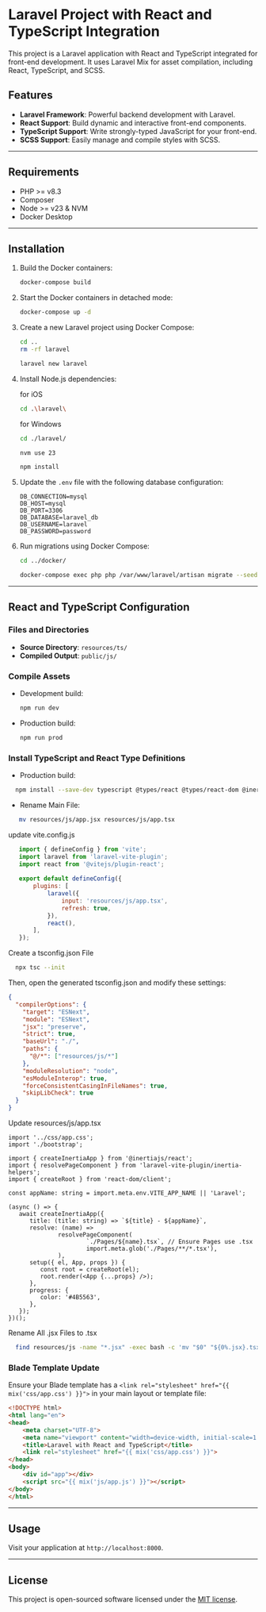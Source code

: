 # Laravel Project with React and TypeScript Integration

This project is a Laravel application with React and TypeScript integrated for front-end development. It uses Laravel Mix for asset compilation, including React, TypeScript, and SCSS.

## Features

- **Laravel Framework**: Powerful backend development with Laravel.
- **React Support**: Build dynamic and interactive front-end components.
- **TypeScript Support**: Write strongly-typed JavaScript for your front-end.
- **SCSS Support**: Easily manage and compile styles with SCSS.

---

## Requirements

- PHP >= v8.3
- Composer
- Node >= v23  & NVM
- Docker Desktop

---

## Installation
1. Build the Docker containers:
    ```bash
    docker-compose build
    ```

2. Start the Docker containers in detached mode:

    ```bash
    docker-compose up -d
    ```

3. Create a new Laravel project using Docker Compose:

   ```bash
   cd ..
   rm -rf laravel
   ```

   ```bash
   laravel new laravel
   ```

4. Install Node.js dependencies:
   
    for iOS  
   ```bash
   cd .\laravel\ 
    ```
   for Windows
   ```bash
   cd ./laravel/ 
    ```

   ```bash
   nvm use 23
   ```
   
    ```bash
   npm install
   ```

5. Update the `.env` file with the following database configuration:

   ```env
   DB_CONNECTION=mysql
   DB_HOST=mysql
   DB_PORT=3306
   DB_DATABASE=laravel_db
   DB_USERNAME=laravel
   DB_PASSWORD=password
   ```

6. Run migrations using Docker Compose:
   ```bash
   cd ../docker/
   ```
   ```bash
   docker-compose exec php php /var/www/laravel/artisan migrate --seed
   ```

---

## React and TypeScript Configuration

### Files and Directories
- **Source Directory**: `resources/ts/`
- **Compiled Output**: `public/js/`

### Compile Assets

- Development build:

  ```bash
  npm run dev
  ```

- Production build:

  ```bash
  npm run prod
  ```

### Install TypeScript and React Type Definitions
- Production build:

```bash
  npm install --save-dev typescript @types/react @types/react-dom @inertiajs/inertia @inertiajs/react
```
  
- Rename Main File:
```bash
   mv resources/js/app.jsx resources/js/app.tsx
```

update vite.config.js
```js
   import { defineConfig } from 'vite';
   import laravel from 'laravel-vite-plugin';
   import react from '@vitejs/plugin-react';
   
   export default defineConfig({
       plugins: [
           laravel({
               input: 'resources/js/app.tsx',
               refresh: true,
           }),
           react(),
       ],
   });
```

Create a tsconfig.json File
```bash
  npx tsc --init
```

Then, open the generated tsconfig.json and modify these settings:
```json
{
  "compilerOptions": {
    "target": "ESNext",
    "module": "ESNext",
    "jsx": "preserve",
    "strict": true,
    "baseUrl": "./",
    "paths": {
      "@/*": ["resources/js/*"]
    },
    "moduleResolution": "node",
    "esModuleInterop": true,
    "forceConsistentCasingInFileNames": true,
    "skipLibCheck": true
  }
}
```

Update resources/js/app.tsx
```tsx
import '../css/app.css';
import './bootstrap';

import { createInertiaApp } from '@inertiajs/react';
import { resolvePageComponent } from 'laravel-vite-plugin/inertia-helpers';
import { createRoot } from 'react-dom/client';

const appName: string = import.meta.env.VITE_APP_NAME || 'Laravel';

(async () => {
   await createInertiaApp({
      title: (title: string) => `${title} - ${appName}`,
      resolve: (name) =>
              resolvePageComponent(
                      `./Pages/${name}.tsx`, // Ensure Pages use .tsx
                      import.meta.glob('./Pages/**/*.tsx'),
              ),
      setup({ el, App, props }) {
         const root = createRoot(el);
         root.render(<App {...props} />);
      },
      progress: {
         color: '#4B5563',
      },
   });
})();
```

Rename All .jsx Files to .tsx

```bash
  find resources/js -name "*.jsx" -exec bash -c 'mv "$0" "${0%.jsx}.tsx"' {} \;
```


### Blade Template Update
Ensure your Blade template has a `<link rel="stylesheet" href="{{ mix('css/app.css') }}">`  in your main layout or template file:

```html
<!DOCTYPE html>
<html lang="en">
<head>
    <meta charset="UTF-8">
    <meta name="viewport" content="width=device-width, initial-scale=1.0">
    <title>Laravel with React and TypeScript</title>
    <link rel="stylesheet" href="{{ mix('css/app.css') }}">
</head>
<body>
    <div id="app"></div>
    <script src="{{ mix('js/app.js') }}"></script>
</body>
</html>
```

---

## Usage

Visit your application at `http://localhost:8000`.


---


## License

This project is open-sourced software licensed under the [MIT license](https://opensource.org/licenses/MIT).

